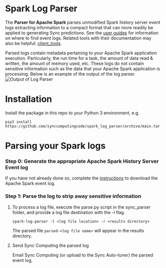 # Spark Log Parser
The **Parser for Apache Spark** parses unmodified Spark history server event logs extracting information to a compact format that can more readily be applied to generating Sync predictions. See the [user guides](https://developers.synccomputing.com/docs/user-guide-emr) for information on where to find event logs. Related tools with their documentation may also be helpful: [client_tools](https://github.com/synccomputingcode/client_tools).

Parsed logs contain metadata pertaining to your Apache Spark application execution. Particularly, the run time for a task, the amount of data read & written, the amount of memory used, etc. These logs do not contain sensitive information such as the data that your Apache Spark application is processing. Below is an example of the output of the log parser.
![Output of Log Parser](docs/output.png)

# Installation
Install the package in this repo to your Python 3 environment, e.g.
```shell
pip3 install https://github.com/synccomputingcode/spark_log_parser/archive/main.tar.gz
```

# Parsing your Spark logs
### Step 0: Generate the appropriate Apache Spark History Server Event log
If you have not already done so, complete the [instructions](https://github.com/synccomputingcode/user_documentation/wiki#accessing-autotuner-input-data) to download the Apache Spark event log.

### Step 1: Parse the log to strip away sensitive information
1. To process a log file, execute the parse.py script in the sync_parser folder, and provide a
log file destination with the -l flag.

    ```shell
    spark-log-parser -l <log file location> -r <results directory>
    ```

    The parsed file `parsed-<log file name>` will appear in the results directory.


2. Send Sync Computing the parsed log

    Email Sync Computing (or upload to the Sync Auto-tuner) the parsed event log.
